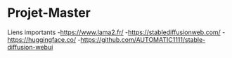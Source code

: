 # Projet-Master

Liens importants
-https://www.lama2.fr/
-https://stablediffusionweb.com/
-https://huggingface.co/
-https://github.com/AUTOMATIC1111/stable-diffusion-webui
